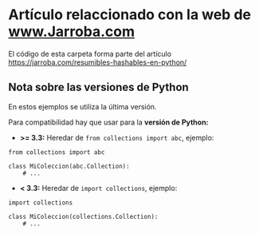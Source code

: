 # Artículo relaccionado con la web de www.Jarroba.com
El código de esta carpeta forma parte del artículo https://jarroba.com/resumibles-hashables-en-python/


## Nota sobre las versiones de Python
En estos ejemplos se utiliza la última versión.

Para compatibilidad hay que usar para la **versión de Python:**
* **\>= 3.3:** Heredar de `from collections import abc`, ejemplo:
```
from collections import abc

class MiColeccion(abc.Collection):
    # ...
```
* **< 3.3:** Heredar de `import collections`, ejemplo:
```
import collections

class MiColeccion(collections.Collection):
    # ...
```
